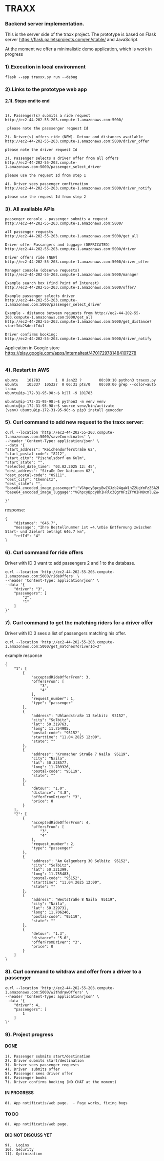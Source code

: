 # TRAXX 
### Backend server implementation.

This is the server side of the traxx project. 
The prototype is based on Flask server https://flask.palletsprojects.com/en/stable/ 
and JavaScript. 

At the moment we offer a minimalistic demo application, 
which is work in progress


### 1).Execution in local environment

```
flask --app traxxx.py run --debug
```
### 2).Links to the prototype web app

#### 2.1). Steps end to end
```

1). Passenger(s) submits a ride request
http://ec2-44-202-55-203.compute-1.amazonaws.com:5000/

 please note the passsenger request Id

2). Driver(s) offers ride (NEW). Detour and distances available
http://ec2-44-202-55-203.compute-1.amazonaws.com:5000/driver_offer

please note the driver request Id

3). Passenger selects a driver offer from all offers
http://ec2-44-202-55-203.compute-1.amazonaws.com:5000/passenger_select_driver

please use the request Id from step 1

4). Driver sees passenger confirmation
http://ec2-44-202-55-203.compute-1.amazonaws.com:5000/driver_notify

please use the request Id from step 2

```

### 3). All available APIs

```
passenger console - passenger submits a request
http://ec2-44-202-55-203.compute-1.amazonaws.com:5000/

all passenger requests
http://ec2-44-202-55-203.compute-1.amazonaws.com:5000/get_all

Driver offer Passangers and luggage (DEPRICATED)
http://ec2-44-202-55-203.compute-1.amazonaws.com:5000/driver

Driver offers ride (NEW)
http://ec2-44-202-55-203.compute-1.amazonaws.com:5000/driver_offer

Manager console (observe requests)
http://ec2-44-202-55-203.compute-1.amazonaws.com:5000/manager

Example search box (find Point of Interest)
http://ec2-44-202-55-203.compute-1.amazonaws.com:5000/offer/

Example passenger selects driver
http://ec2-44-202-55-203.compute-1.amazonaws.com:5000/passenger_select_driver

Example - distance between requests from http://ec2-44-202-55-203.compute-1.amazonaws.com:5000/get_all
http://ec2-44-202-55-203.compute-1.amazonaws.com:5000/get_distance?startId=2&destId=1

Driver confirms booking:
http://ec2-44-202-55-203.compute-1.amazonaws.com:5000/driver_notify

```
Application in Google store
https://play.google.com/apps/internaltest/4701729781484107278
```

```


### 4). Restart in AWS
```
ubuntu    101783       1  0 Jan22 ?        00:00:10 python3 traxxx.py
ubuntu    105337  105327  0 06:31 pts/0    00:00:00 grep --color=auto traxx
ubuntu@ip-172-31-95-98:~$ kill -9 101783
```

```
ubuntu@ip-172-31-95-98:~$ python3 -m venv venv
ubuntu@ip-172-31-95-98:~$ source venv/bin/activate
(venv) ubuntu@ip-172-31-95-98:~$ pip3 install geocoder
```

### 5). Curl command to add new request to the traxx server:

```
curl --location 'http://ec2-44-202-55-203.compute-1.amazonaws.com:5000/saveCoordinates' \
--header 'Content-Type: application/json' \
--data '{
"start_address": "Reichendorferstraße 62",
"start_postal-code": "8212",
"start_city": "Pischelsdorf am Kulm",
"start_state": "",
"selected_date_time": "03.02.2025 12: 45",
"dest_address": "Straße Der Nationen 62",
"dest_postal-code": "09111",
"dest_city": "Chemnitz",
"dest_state": "",
"base64_encoded_image_passenger":"VGhpcyBpcyBwZXJzb24gaW1hZ2UgYmFzZSA2NA==",
"base64_encoded_image_luggage":"VGhpcyBpcyBhIHRlc3QgYmFzZTY0IHN0cmluZw=="

}'
```

response:
```
{
    "distance": "646.7",
    "message": "Ihre Bestellnummer ist =4.\nDie Entfernung zwischen Start- und Zielort beträgt 646.7 km",
    "refId": "4"
}
```

### 6). Curl command for ride offers

Driver with ID 3 want to add passengers 2 and 1 to the database.

```
curl --location 'http://ec2-44-202-55-203.compute-1.amazonaws.com:5000/rideOffers' \
--header 'Content-Type: application/json' \
--data '{
    "driver": "3",
    "passengers": [
        "2",
        "1"
    ]
}'
```

### 7). Curl command to get the matching riders for a driver offer

Driver with ID 3 sees a list of passengers matching his offer.

```
curl --location 'http://ec2-44-202-55-203.compute-1.amazonaws.com:5000/get_matches?driverId=3'
```
example response

```
{
    "1": [
        {
            "acceptedRideOfferFrom": 3,
            "offersFrom": [
                "3",
                "4"
            ],
            "request_number": 1,
            "type": "passenger"
        },
        {
            "address": "Uhlandstraße 13 Selbitz  95152",
            "city": "Selbitz",
            "lat": 50.319763,
            "long": 11.754905,
            "postal-code": "95152",
            "starttime": "11.04.2025 12:00",
            "state": ""
        },
        {
            "address": "Kronacher Straße 7 Naila  95119",
            "city": "Naila",
            "lat": 50.328577,
            "long": 11.709326,
            "postal-code": "95119",
            "state": ""
        },
        {
            "detour": "1.0",
            "distance": "4.8",
            "offerFromDriver": "3",
            "price": 0
        }
    ],
    "2": [
        {
            "acceptedRideOfferFrom": 4,
            "offersFrom": [
                "3",
                "4"
            ],
            "request_number": 2,
            "type": "passenger"
        },
        {
            "address": "Am Galgenberg 30 Selbitz  95152",
            "city": "Selbitz",
            "lat": 50.321399,
            "long": 11.755483,
            "postal-code": "95152",
            "starttime": "11.04.2025 12:00",
            "state": ""
        },
        {
            "address": "Weststraße 8 Naila  95119",
            "city": "Naila",
            "lat": 50.329731,
            "long": 11.706246,
            "postal-code": "95119",
            "state": ""
        },
        {
            "detour": "1.3",
            "distance": "5.6",
            "offerFromDriver": "3",
            "price": 0
        }
    ]
}
```

### 8). Curl command to witdraw and offer from a driver to a passenger

```
curl --location 'http://ec2-44-202-55-203.compute-1.amazonaws.com:5000/withdrawOffers' \
--header 'Content-Type: application/json' \
--data '{
    "driver": 4,
    "passengers": [
        1
    ]
}'
```


### 9). Project progress

#### DONE     
```
1). Passenger submits start/destination
2). Driver submits start/destination
3). Driver sees passenger requests
4). Driver  submits offer
5). Passenger sees driver offer 
6). Passenger books
7). Driver confirms booking (NO CHAT at the moment)

```
#### IN PROGRESS
```
8). App notificatis/web page.  - Page works, fixing bugs
```

#### TO DO
```
8). App notificatis/web page.
```

#### DID NOT DISCUSS YET
```
9).  Logins
10). Security
11). Optimization
```
